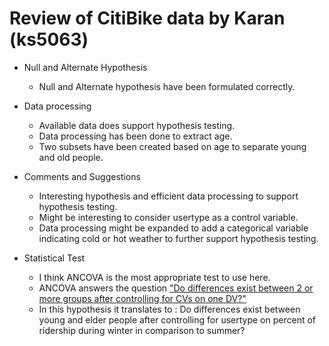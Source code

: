 # Review of CitiBike data by Karan (ks5063)

* Null and Alternate Hypothesis
    * Null and Alternate hypothesis have been formulated correctly.

* Data processing
    * Available data does support hypothesis testing.
    * Data processing has been done to extract age.
    * Two subsets have been created based on age to separate young and old people.
    
* Comments and Suggestions
    * Interesting hypothesis and efficient data processing to support hypothesis testing.
    * Might be interesting to consider usertype as a control variable.
    * Data processing might be expanded to add a categorical variable indicating cold or hot weather to further support hypothesis testing.

* Statistical Test
    * I think ANCOVA is the most appropriate test to use here.
    * ANCOVA answers the question ["Do differences exist between 2 or more groups after controlling for CVs on one DV?"](https://github.com/fedhere/UInotebooks/blob/master/slides2018/UI5_PUI2018.pdf)
    * In this hypothesis it translates to : Do differences exist between young and elder people after controlling for usertype on percent of ridership during winter in comparison to summer?
